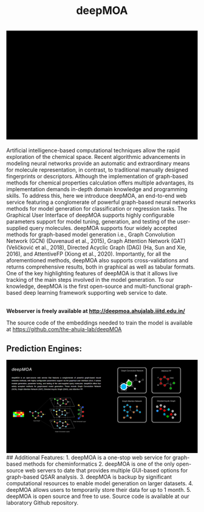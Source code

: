<div align="center"> <h1>deepMOA </h1> </div>
 <br>
<div align="center">
<img src="Data/Images/gif 5.gif"></div>
<br>
Artificial intelligence-based computational techniques allow the rapid exploration of the chemical space. Recent algorithmic advancements in modeling neural networks provide an automatic and extraordinary means for molecule representation, in contrast, to traditional manually designed fingerprints or descriptors. Although the implementation of graph-based methods for chemical properties calculation offers multiple advantages, its implementation demands in-depth domain knowledge and programming skills. To address this, here we introduce deepMOA, an end-to-end web service featuring a conglomerate of powerful graph-based neural networks methods for model generation for classification or regression tasks. The Graphical User Interface of deepMOA supports highly configurable parameters support for model tuning, generation, and testing of the user-supplied query molecules. deepMOA supports four widely accepted methods for graph-based model generation i.e., Graph Convolution Network (GCN) (Duvenaud et al., 2015), Graph Attention Network (GAT) (Veličković et al., 2018), Directed Acyclic Graph (DAG) (Ha, Sun and Xie, 2016), and AttentiveFP (Xiong et al., 2020). Importantly, for all the aforementioned methods, deepMOA also supports cross-validations and returns comprehensive results, both in graphical as well as tabular formats. One of the key highlighting features of deepMOA is that it allows live tracking of the main steps involved in the model generation. To our knowledge, deepMOA is the first open-source and multi-functional graph-based deep learning framework supporting web service to date. 
<br><br>

**Webserver is freely available at http://deepmoa.ahujalab.iiitd.edu.in/**

The source code of the embeddings needed to train the model is available at  https://github.com/the-ahuja-lab/deepMOA

## Prediction Engines:
<div align="center">
<img src="Data/Images/SS_1.PNG"></div>
## Additional Features:
1. deepMOA is a one-stop web service for graph-based methods for cheminformatics
2. deepMOA is one of the only open-source web servers to date that provides multiple GUI-based options for graph-based QSAR analysis. 
3. deepMOA is backup by significant computational resources to enable model generation on larger datasets.
4. deepMOA allows users to temporarily store their data for up to 1 month.
5. deepMOA is open source and free to use. Source code is available at our laboratory Github repository.


